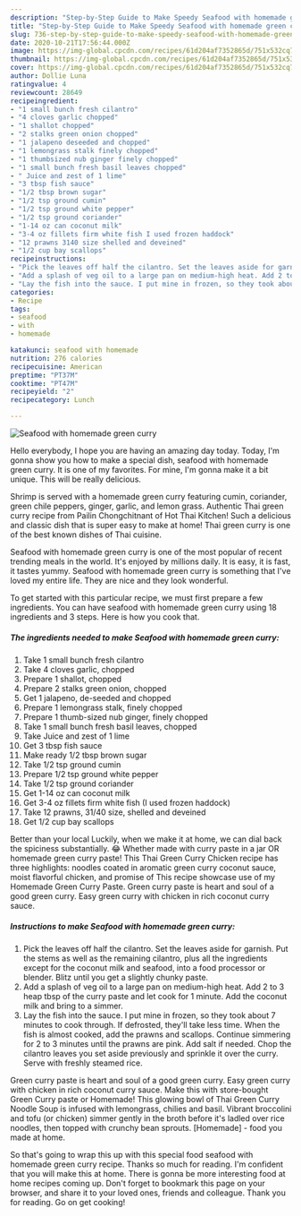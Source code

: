 ```yaml
---
description: "Step-by-Step Guide to Make Speedy Seafood with homemade green curry"
title: "Step-by-Step Guide to Make Speedy Seafood with homemade green curry"
slug: 736-step-by-step-guide-to-make-speedy-seafood-with-homemade-green-curry
date: 2020-10-21T17:56:44.000Z
image: https://img-global.cpcdn.com/recipes/61d204af7352865d/751x532cq70/seafood-with-homemade-green-curry-recipe-main-photo.jpg
thumbnail: https://img-global.cpcdn.com/recipes/61d204af7352865d/751x532cq70/seafood-with-homemade-green-curry-recipe-main-photo.jpg
cover: https://img-global.cpcdn.com/recipes/61d204af7352865d/751x532cq70/seafood-with-homemade-green-curry-recipe-main-photo.jpg
author: Dollie Luna
ratingvalue: 4
reviewcount: 28649
recipeingredient:
- "1 small bunch fresh cilantro"
- "4 cloves garlic chopped"
- "1 shallot chopped"
- "2 stalks green onion chopped"
- "1 jalapeno deseeded and chopped"
- "1 lemongrass stalk finely chopped"
- "1 thumbsized nub ginger finely chopped"
- "1 small bunch fresh basil leaves chopped"
- " Juice and zest of 1 lime"
- "3 tbsp fish sauce"
- "1/2 tbsp brown sugar"
- "1/2 tsp ground cumin"
- "1/2 tsp ground white pepper"
- "1/2 tsp ground coriander"
- "1-14 oz can coconut milk"
- "3-4 oz fillets firm white fish I used frozen haddock"
- "12 prawns 3140 size shelled and deveined"
- "1/2 cup bay scallops"
recipeinstructions:
- "Pick the leaves off half the cilantro. Set the leaves aside for garnish. Put the stems as well as the remaining cilantro, plus all the ingredients except for the coconut milk and seafood, into a food processor or blender. Blitz until you get a slightly chunky paste."
- "Add a splash of veg oil to a large pan on medium-high heat. Add 2 to 3 heap tbsp of the curry paste and let cook for 1 minute. Add the coconut milk and bring to a simmer."
- "Lay the fish into the sauce. I put mine in frozen, so they took about 7 minutes to cook through. If defrosted, they&#39;ll take less time. When the fish is almost cooked, add the prawns and scallops. Continue simmering for 2 to 3 minutes until the prawns are pink. Add salt if needed. Chop the cilantro leaves you set aside previously and sprinkle it over the curry. Serve with freshly steamed rice."
categories:
- Recipe
tags:
- seafood
- with
- homemade

katakunci: seafood with homemade 
nutrition: 276 calories
recipecuisine: American
preptime: "PT37M"
cooktime: "PT47M"
recipeyield: "2"
recipecategory: Lunch

---
```



![Seafood with homemade green curry](https://img-global.cpcdn.com/recipes/61d204af7352865d/751x532cq70/seafood-with-homemade-green-curry-recipe-main-photo.jpg)

Hello everybody, I hope you are having an amazing day today. Today, I'm gonna show you how to make a special dish, seafood with homemade green curry. It is one of my favorites. For mine, I'm gonna make it a bit unique. This will be really delicious.

Shrimp is served with a homemade green curry featuring cumin, coriander, green chile peppers, ginger, garlic, and lemon grass. Authentic Thai green curry recipe from Pailin Chongchitnant of Hot Thai Kitchen! Such a delicious and classic dish that is super easy to make at home! Thai green curry is one of the best known dishes of Thai cuisine.

Seafood with homemade green curry is one of the most popular of recent trending meals in the world. It's enjoyed by millions daily. It is easy, it is fast, it tastes yummy. Seafood with homemade green curry is something that I've loved my entire life. They are nice and they look wonderful.


To get started with this particular recipe, we must first prepare a few ingredients. You can have seafood with homemade green curry using 18 ingredients and 3 steps. Here is how you cook that.

<!--inarticleads1-->

##### The ingredients needed to make Seafood with homemade green curry:

1. Take 1 small bunch fresh cilantro
1. Take 4 cloves garlic, chopped
1. Prepare 1 shallot, chopped
1. Prepare 2 stalks green onion, chopped
1. Get 1 jalapeno, de-seeded and chopped
1. Prepare 1 lemongrass stalk, finely chopped
1. Prepare 1 thumb-sized nub ginger, finely chopped
1. Take 1 small bunch fresh basil leaves, chopped
1. Take  Juice and zest of 1 lime
1. Get 3 tbsp fish sauce
1. Make ready 1/2 tbsp brown sugar
1. Take 1/2 tsp ground cumin
1. Prepare 1/2 tsp ground white pepper
1. Take 1/2 tsp ground coriander
1. Get 1-14 oz can coconut milk
1. Get 3-4 oz fillets firm white fish (I used frozen haddock)
1. Take 12 prawns, 31/40 size, shelled and deveined
1. Get 1/2 cup bay scallops


Better than your local Luckily, when we make it at home, we can dial back the spiciness substantially. 😂 Whether made with curry paste in a jar OR homemade green curry paste! This Thai Green Curry Chicken recipe has three highlights: noodles coated in aromatic green curry coconut sauce, moist flavorful chicken, and promise of This recipe showcase use of my Homemade Green Curry Paste. Green curry paste is heart and soul of a good green curry. Easy green curry with chicken in rich coconut curry sauce. 

<!--inarticleads2-->

##### Instructions to make Seafood with homemade green curry:

1. Pick the leaves off half the cilantro. Set the leaves aside for garnish. Put the stems as well as the remaining cilantro, plus all the ingredients except for the coconut milk and seafood, into a food processor or blender. Blitz until you get a slightly chunky paste.
1. Add a splash of veg oil to a large pan on medium-high heat. Add 2 to 3 heap tbsp of the curry paste and let cook for 1 minute. Add the coconut milk and bring to a simmer.
1. Lay the fish into the sauce. I put mine in frozen, so they took about 7 minutes to cook through. If defrosted, they&#39;ll take less time. When the fish is almost cooked, add the prawns and scallops. Continue simmering for 2 to 3 minutes until the prawns are pink. Add salt if needed. Chop the cilantro leaves you set aside previously and sprinkle it over the curry. Serve with freshly steamed rice.


Green curry paste is heart and soul of a good green curry. Easy green curry with chicken in rich coconut curry sauce. Make this with store-bought Green Curry paste or Homemade! This glowing bowl of Thai Green Curry Noodle Soup is infused with lemongrass, chilies and basil. Vibrant broccolini and tofu (or chicken) simmer gently in the broth before it&#39;s ladled over rice noodles, then topped with crunchy bean sprouts. [Homemade] - food you made at home. 

So that's going to wrap this up with this special food seafood with homemade green curry recipe. Thanks so much for reading. I'm confident that you will make this at home. There is gonna be more interesting food at home recipes coming up. Don't forget to bookmark this page on your browser, and share it to your loved ones, friends and colleague. Thank you for reading. Go on get cooking!

